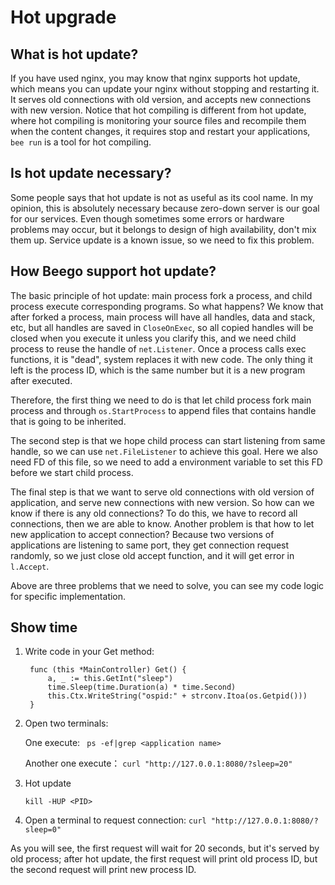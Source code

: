 # Hot upgrade

## What is hot update?

If you have used nginx, you may know that nginx supports hot update, which means you can update your nginx without stopping and restarting it. It serves old connections with old version, and accepts new connections with new version. Notice that hot compiling is different from hot update, where hot compiling is monitoring your source files and recompile them when the content changes, it requires stop and restart your applications, `bee run` is a tool for hot compiling.


## Is hot update necessary?

Some people says that hot update is not as useful as its cool name. In my opinion, this is absolutely necessary because zero-down server is our goal for our services. Even though sometimes some errors or hardware problems may occur, but it belongs to design of high availability, don't mix them up. Service update is a known issue, so we need to fix this problem.


## How Beego support hot update?

The basic principle of hot update: main process fork a process, and child process execute corresponding programs. So what happens? We know that after forked a process, main process will have all handles, data and stack, etc, but all handles are saved in `CloseOnExec`, so all copied handles will be closed when you execute it unless you clarify this, and we need child process to reuse the handle of `net.Listener`. Once a process calls exec functions, it is "dead", system replaces it with new code. The only thing it left is the process ID, which is the same number but it is a new program after executed.

Therefore, the first thing we need to do is that let child process fork main process and through `os.StartProcess` to append files that contains handle that is going to be inherited.

The second step is that we hope child process can start listening from same handle, so we can use `net.FileListener` to achieve this goal. Here we also need FD of this file, so we need to add a environment variable to set this FD before we start child process.

The final step is that we want to serve old connections with old version of application, and serve new connections with new version. So how can we know if there is any old connections? To do this, we have to record all connections, then we are able to know. Another problem is that how to let new application to accept connection? Because two versions of applications are listening to same port, they get connection request randomly, so we just close old accept function, and it will get error in `l.Accept`.

Above are three problems that we need to solve, you can see my code logic for specific implementation.


## Show time

1. Write code in your Get method:

		func (this *MainController) Get() {
			a, _ := this.GetInt("sleep")
			time.Sleep(time.Duration(a) * time.Second)
			this.Ctx.WriteString("ospid:" + strconv.Itoa(os.Getpid()))
		}

2. Open two terminals:

	One execute: ` ps -ef|grep <application name>`

	Another one execute： `curl "http://127.0.0.1:8080/?sleep=20"`

3. Hot update

	`kill -HUP <PID>`

4. Open a terminal to request connection: `curl "http://127.0.0.1:8080/?sleep=0"`

As you will see, the first request will wait for 20 seconds, but it's served by old process; after hot update, the first request will print old process ID, but the second request will print new process ID.